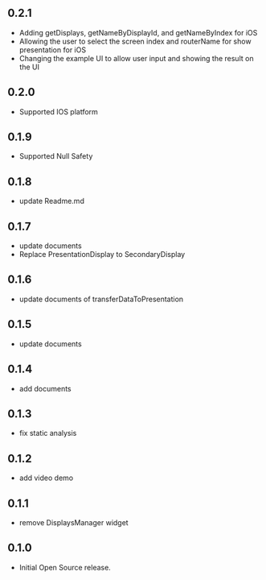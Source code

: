 ## 0.2.1
* Adding getDisplays, getNameByDisplayId, and getNameByIndex for iOS
* Allowing the user to select the screen index and routerName for show presentation for iOS
* Changing the example UI to allow user input and showing the result on the UI

## 0.2.0

* Supported IOS platform

## 0.1.9

* Supported Null Safety

## 0.1.8

* update Readme.md

## 0.1.7

* update documents
* Replace PresentationDisplay to SecondaryDisplay

## 0.1.6

* update documents of transferDataToPresentation

## 0.1.5

* update documents

## 0.1.4

* add documents

## 0.1.3

* fix static analysis

## 0.1.2

* add video demo

## 0.1.1

* remove DisplaysManager widget

## 0.1.0

* Initial Open Source release.
